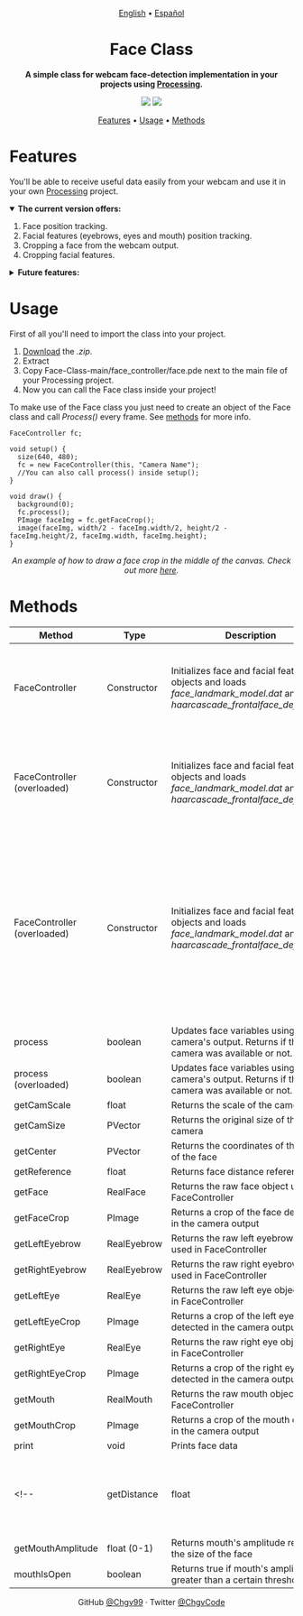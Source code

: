 <p align="center">
  <a href="https://github.com/Chgv99/Face-Class/blob/main/README.md">English</a> • <a href="https://github.com/Chgv99/Face-Class/blob/main/README(es).md">Español</a>
</p>

<h1 align="center">
 Face Class
</h1>
<!--<h1 style="display: none">
  EY
</h1>-->
<p align="center">
 <b>A simple class for webcam face-detection implementation in your projects using <a href="https://processing.org/">Processing</a>.</b>
</p>
<p align="center">
 <img src="https://img.shields.io/badge/Project-WIP-orange"> <img src="https://img.shields.io/badge/Documentation-Outdated-orange">
</p>
<p align="center">
 <a href="https://github.com/Chgv99/Face-Class/blob/main/README.md#features">Features</a> • <a href="https://github.com/Chgv99/Face-Class/blob/main/README.md#usage">Usage</a> • <a href="https://github.com/Chgv99/Face-Class/blob/main/README.md#methods">Methods</a>
</p>

<!--<p align="center">
 This is a project 
</p>-->

<!--<h1>Index</h1>
<details>
 <summary>Expand</summary>
 
 1. Description
 2. Usage
    * With some
    * Sub bullets
</details>-->

<!--<p align="center">
  <img width="460" height="300" src="https://github.com/Chgv99/Pong/blob/main/preview.gif">
</p>-->

# Features

You'll be able to receive useful data easily from your webcam and use it in your own [Processing](https://processing.org/) project.

<details open>
  <summary><b>The current version offers:</b></summary>

1. Face position tracking.
2. Facial features (eyebrows, eyes and mouth) position tracking.
3. Cropping a face from the webcam output.
4. Cropping facial features.
  
</details>

<details>
<summary><b>Future features:</b></summary>

1. Get a measurement of eyes and mouth amplitude.
2. Get a measurement of eyebrows height
3. Much more...
  
</details>

# Usage

First of all you'll need to import the class into your project.

1. [Download](https://github.com/Chgv99/Face-Class/archive/refs/heads/main.zip) the *.zip*.
2. Extract
3. Copy Face-Class-main/face_controller/face.pde next to the main file of your Processing project.
4. Now you can call the Face class inside your project!

To make use of the Face class you just need to create an object of the Face class and call *Process()* every frame. See [methods]() for more info.


```processing
FaceController fc;

void setup() {
  size(640, 480);
  fc = new FaceController(this, "Camera Name");
  //You can also call process() inside setup();
}

void draw() {  
  background(0);
  fc.process();
  PImage faceImg = fc.getFaceCrop();
  image(faceImg, width/2 - faceImg.width/2, height/2 - faceImg.height/2, faceImg.width, faceImg.height);
}
```
<p align="center">
 <i>An example of how to draw a face crop in the middle of the canvas. Check out more <a href="https://github.com/Chgv99/Face-Class/tree/main/Examples">here</a>.</i>
</p>


# Methods

| Method | Type        | Description                                              | Parameters           |
| ------ | ----------- | -------------------------------------------------------- | -------------------- |
| FaceController   | Constructor | Initializes face and facial features objects and loads *face_landmark_model.dat* and *haarcascade_frontalface_default.xml* | <ul><li>PApplet parent (normally *this*)</li><li>String camera</li></ul> |
| FaceController (overloaded)  | Constructor | Initializes face and facial features objects and loads *face_landmark_model.dat* and *haarcascade_frontalface_default.xml* | <ul><li>PApplet parent (normally *this*)</li><li>String camera</li><li>float size</li></ul> |
| FaceController (overloaded)   | Constructor | Initializes face and facial features objects and loads *face_landmark_model.dat* and *haarcascade_frontalface_default.xml* | <ul><li>PApplet parent (normally *this*)</li><li>String camera</li><li>float size</li><li>float upperOffset</li><li>float lowerOffset</li><li>float leftOffset</li><li>float rightOffset</li></ul> |
| process | boolean | Updates face variables using camera's output. Returns if the camera was available or not. |
| process (overloaded) | boolean | Updates face variables using camera's output. Returns if the camera was available or not. | boolean debug |
| getCamScale | float | Returns the scale of the camera |
| getCamSize | PVector | Returns the original size of the camera |
| getCenter | PVector | Returns the coordinates of the center of the face |
| getReference | float | Returns face distance reference |
| getFace | RealFace | Returns the raw face object used in FaceController |
| getFaceCrop | PImage | Returns a crop of the face detected in the camera output |
| getLeftEyebrow | RealEyebrow | Returns the raw left eyebrow object used in FaceController |
| getRightEyebrow | RealEyebrow | Returns the raw right eyebrow object used in FaceController |
| getLeftEye | RealEye | Returns the raw left eye object used in FaceController |
| getLeftEyeCrop | PImage | Returns a crop of the left eye detected in the camera output |
| getRightEye | RealEye | Returns the raw right eye object used in FaceController |
| getRightEyeCrop | PImage | Returns a crop of the right eye detected in the camera output |
| getMouth | RealMouth | Returns the raw mouth object used in FaceController |
| getMouthCrop | PImage | Returns a crop of the mouth detected in the camera output |
| print | void | Prints face data |
<!--| getDistance | float | Returns an approximate distance between the camera and the face of the user |
| getMouthAmplitude | float (0-1) | Returns mouth's amplitude relative to the size of the face |
| mouthIsOpen | boolean | Returns true if mouth's amplitude is greater than a certain threshold |-->



<p align="center">
 GitHub <a href="https://github.com/Chgv99">@Chgv99</a> · Twitter <a href="https://twitter.com/ChgvCode">@ChgvCode</a>
</p>
